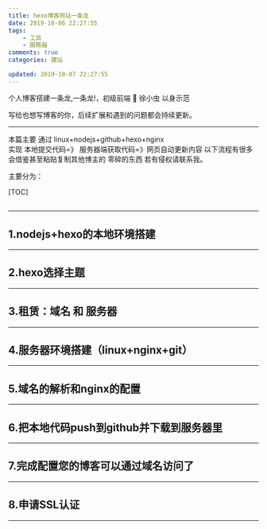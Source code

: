 ```yaml
---
title: hexo博客网站一条龙
date: 2019-10-06 22:27:55
tags:
    - 工具
    - 服務器
comments: true
categories: 建站

updated: 2019-10-07 22:27:55
---
```



个人博客搭建一条龙,一条龙!，初级前端  :snake: 徐小虫 以身示范

写给也想写博客的你，后续扩展和遇到的问题都会持续更新。

---



本篇主要 通过 linux+nodejs+github+hexo+nginx  
实现 本地提交代码=》 服务器端获取代码=》网页自动更新内容
以下流程有很多会借鉴甚至粘贴复制其他博主的 零碎的东西 若有侵权请联系我。



主要分为：

[TOC]



## 

---



## 1.nodejs+hexo的本地环境搭建

---

## 2.hexo选择主题

------

## 3.租赁：域名 和 服务器

---

## 4.服务器环境搭建（linux+nginx+git）

---

## 5.域名的解析和nginx的配置

---

## 6.把本地代码push到github并下载到服务器里

---

## 7.完成配置您的博客可以通过域名访问了

---

## 8.申请SSL认证

---

